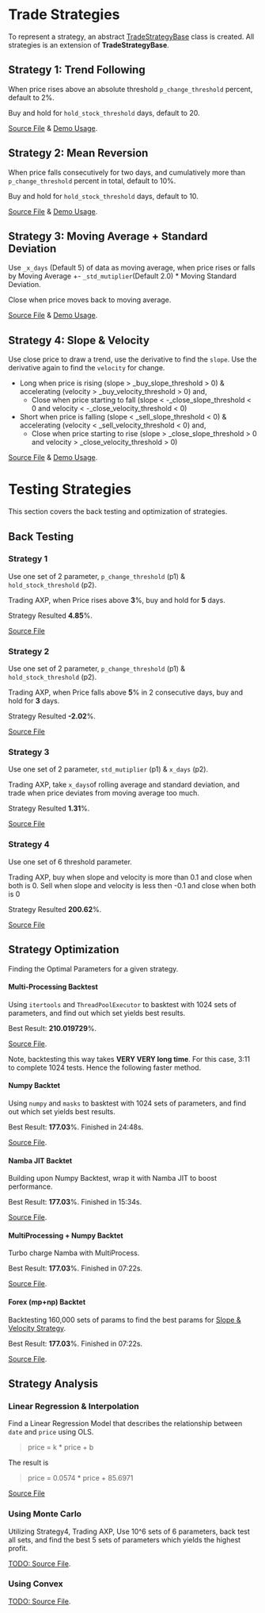 # Trade Strategies

To represent a strategy, an abstract [TradeStrategyBase](./strategies/strategy_base.ipynb) class is created. All strategies is an extension of **TradeStrategyBase**.    

## Strategy 1: Trend Following

When price rises above an absolute threshold `p_change_threshold` percent, default to 2%. 

Buy and hold for `hold_stock_threshold` days, default to 20.

[Source File](./strategies/strategy_1.ipynb) & [Demo Usage](./strategies/strategy_1_test.ipynb).

## Strategy 2: Mean Reversion
 
When price falls consecutively for two days, and cumulatively more than `p_change_threshold` percent in total, default to 10%.

Buy and hold for `hold_stock_threshold` days, default to 10.

[Source File](./strategies/strategy_2.ipynb) & [Demo Usage](./strategies/strategy_2_test.ipynb).

## Strategy 3: Moving Average + Standard Deviation
 
Use `_x_days` (Default 5) of data as moving average, when price rises or falls by Moving Average +- `_std_mutiplier`(Default 2.0) * Moving Standard Deviation.

Close when price moves back to moving average.

[Source File](./strategies/strategy_3.ipynb) & [Demo Usage](./strategies/strategy_3_test.ipynb).

## Strategy 4: Slope & Velocity
 
Use close price to draw a trend, use the derivative to find the `slope`. Use the derivative again to find the `velocity` for change.

- Long when price is rising (slope > _buy_slope_threshold > 0) & accelerating (velocity > _buy_velocity_threshold > 0) and,
    - Close when price starting to fall (slope < -_close_slope_threshold < 0 and velocity < -_close_velocity_threshold < 0)
- Short when price is falling (slope < _sell_slope_threshold < 0) & accelerating (velocity < _sell_velocity_threshold < 0) and,
    - Close when price starting to rise (slope > _close_slope_threshold > 0 and velocity > _close_velocity_threshold > 0)

[Source File](./strategies/strategy_4.ipynb) & [Demo Usage](./strategies/strategy_4_test.ipynb).

# Testing Strategies

This section covers the back testing and optimization of strategies.

## Back Testing

### Strategy 1

Use one set of 2 parameter, `p_change_threshold` (p1) & `hold_stock_threshold` (p2).

Trading AXP, when Price rises above **3**%, buy and hold for **5** days. 

Strategy Resulted **4.85**%.

[Source File](./strategies/strategy_1_test.ipynb) 

### Strategy 2

Use one set of 2 parameter, `p_change_threshold` (p1) & `hold_stock_threshold` (p2).

Trading AXP, when Price falls above **5**% in 2 consecutive days, buy and hold for **3** days. 

Strategy Resulted **-2.02**%.

[Source File](./strategies/strategy_2_test.ipynb)

### Strategy 3

Use one set of 2 parameter, `std_mutiplier` (p1) & `x_days` (p2).

Trading AXP, take `x_days`of rolling average and standard deviation, and trade when price deviates from moving average too much.  

Strategy Resulted **1.31**%.

[Source File](./strategies/strategy_3_test.ipynb)

### Strategy 4

Use one set of 6 threshold parameter.

Trading AXP, buy when slope and velocity is more than 0.1 and close when both is 0. 
Sell when slope and velocity is less then -0.1 and close when both is 0

Strategy Resulted **200.62**%.

[Source File](./strategies/strategy_4_test.ipynb)

## Strategy Optimization

Finding the Optimal Parameters for a given strategy. 

#### Multi-Processing Backtest

Using `itertools` and `ThreadPoolExecutor` to basktest with 1024 sets of parameters, and find out which set yields best results.

Best Result: **210.019729**%.

[Source File](strategies/optimization_1.ipynb).

Note, backtesting this way takes **VERY VERY long time**. For this case, 3:11 to complete 1024 tests. Hence the following faster method.

#### Numpy Backtet

Using `numpy` and `masks` to basktest with 1024 sets of parameters, and find out which set yields best results.

Best Result: **177.03**%. Finished in 24:48s.

[Source File](strategies/optimization_2.ipynb).

#### Namba JIT Backtet

Building upon Numpy Backtest, wrap it with Namba JIT to boost performance.

Best Result: **177.03**%. Finished in 15:34s.

[Source File](strategies/optimization_3.ipynb).

####  MultiProcessing + Numpy Backtet

Turbo charge Namba with MultiProcess.

Best Result: **177.03**%. Finished in 07:22s.

[Source File](strategies/optimization_4.ipynb).

####  Forex (mp+np) Backtet

Backtesting 160,000 sets of params to find the best params for [Slope & Velocity Strategy](#strategy-4-slope--velocity).

Best Result: **177.03**%. Finished in 07:22s.

[Source File](strategies/optimization_4.ipynb).

## Strategy Analysis

### Linear Regression & Interpolation

Find a Linear Regression Model that describes the relationship between `date` and `price` using OLS. 

> price = k * price + b

The result is 

> price = 0.0574 * price + 85.6971

[Source File](../data/analysis/regression.ipynb)

### Using Monte Carlo

Utilizing Strategy4, Trading AXP, Use 10^6 sets of 6 parameters, back test all sets, and find the best 5 sets of parameters which yields the highest profit.

[TODO: Source File](./strategies/).

### Using Convex

[TODO: Source File](./analysis/convex.ipynb).
